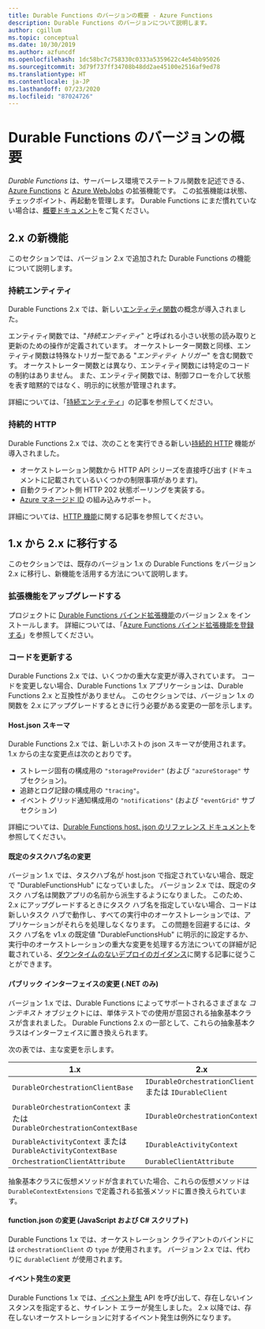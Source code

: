 ```yaml
---
title: Durable Functions のバージョンの概要 - Azure Functions
description: Durable Functions のバージョンについて説明します。
author: cgillum
ms.topic: conceptual
ms.date: 10/30/2019
ms.author: azfuncdf
ms.openlocfilehash: 1dc58bc7c758330c0333a5359622c4e54bb95026
ms.sourcegitcommit: 3d79f737ff34708b48dd2ae45100e2516af9ed78
ms.translationtype: HT
ms.contentlocale: ja-JP
ms.lasthandoff: 07/23/2020
ms.locfileid: "87024726"
---
```

# <a name="durable-functions-versions-overview"></a>Durable Functions のバージョンの概要

*Durable Functions* は、サーバーレス環境でステートフル関数を記述できる、[Azure Functions](../functions-overview.md) と [Azure WebJobs](../../app-service/webjobs-create.md) の拡張機能です。 この拡張機能は状態、チェックポイント、再起動を管理します。 Durable Functions にまだ慣れていない場合は、[概要ドキュメント](durable-functions-overview.md)をご覧ください。

## <a name="new-features-in-2x"></a>2\.x の新機能

このセクションでは、バージョン 2.x で追加された Durable Functions の機能について説明します。

### <a name="durable-entities"></a>持続エンティティ

Durable Functions 2.x では、新しい[エンティティ関数](durable-functions-entities.md)の概念が導入されました。

エンティティ関数では、"*持続エンティティ*" と呼ばれる小さい状態の読み取りと更新のための操作が定義されています。 オーケストレーター関数と同様、エンティティ関数は特殊なトリガー型である "*エンティティ トリガー*" を含む関数です。 オーケストレーター関数とは異なり、エンティティ関数には特定のコードの制約はありません。 また、エンティティ関数では、制御フローを介して状態を表す暗黙的ではなく、明示的に状態が管理されます。

詳細については、「[持続エンティティ](durable-functions-entities.md)」の記事を参照してください。

### <a name="durable-http"></a>持続的 HTTP

Durable Functions 2.x では、次のことを実行できる新しい[持続的 HTTP](durable-functions-http-features.md#consuming-http-apis) 機能が導入されました。

* オーケストレーション関数から HTTP API シリーズを直接呼び出す (ドキュメントに記載されているいくつかの制限事項があります)。
* 自動クライアント側 HTTP 202 状態ポーリングを実装する。
* [Azure マネージド ID](../../active-directory/managed-identities-azure-resources/overview.md) の組み込みサポート。

詳細については、[HTTP 機能](durable-functions-http-features.md#consuming-http-apis)に関する記事を参照してください。

## <a name="migrate-from-1x-to-2x"></a>1\.x から 2.x に移行する

このセクションでは、既存のバージョン 1.x の Durable Functions をバージョン 2.x に移行し、新機能を活用する方法について説明します。

### <a name="upgrade-the-extension"></a>拡張機能をアップグレードする

プロジェクトに [Durable Functions バインド拡張機能](https://www.nuget.org/packages/Microsoft.Azure.WebJobs.Extensions.DurableTask)のバージョン 2.x をインストールします。 詳細については、「[Azure Functions バインド拡張機能を登録する](../functions-bindings-register.md)」を参照してください。

### <a name="update-your-code"></a>コードを更新する

Durable Functions 2.x では、いくつかの重大な変更が導入されています。 コードを変更しない場合、Durable Functions 1.x アプリケーションは、Durable Functions 2.x と互換性がありません。 このセクションでは、バージョン 1.x の関数を 2.x にアップグレードするときに行う必要がある変更の一部を示します。

#### <a name="hostjson-schema"></a>Host.json スキーマ

Durable Functions 2.x では、新しいホストの json スキーマが使用されます。 1\.x からの主な変更点は次のとおりです。

* ストレージ固有の構成用の `"storageProvider"` (および `"azureStorage"` サブセクション)。
* 追跡とログ記録の構成用の `"tracing"`。
* イベント グリッド通知構成用の `"notifications"` (および `"eventGrid"` サブセクション)

詳細については、[Durable Functions host. json のリファレンス ドキュメント](durable-functions-bindings.md#durable-functions-2-0-host-json)を参照してください。

#### <a name="default-taskhub-name-changes"></a>既定のタスクハブ名の変更

バージョン 1.x では、タスクハブ名が host.json で指定されていない場合、既定で "DurableFunctionsHub" になっていました。 バージョン 2.x では、既定のタスク ハブ名は関数アプリの名前から派生するようになりました。 このため、2.x にアップグレードするときにタスク ハブ名を指定していない場合、コードは新しいタスク ハブで動作し、すべての実行中のオーケストレーションでは、アプリケーションがそれらを処理しなくなります。 この問題を回避するには、タスク ハブ名を v1.x の既定値 "DurableFunctionsHub" に明示的に設定するか、実行中のオーケストレーションの重大な変更を処理する方法についての詳細が記載されている、[ダウンタイムのないデプロイのガイダンス](durable-functions-zero-downtime-deployment.md)に関する記事に従うことができます。

#### <a name="public-interface-changes-net-only"></a>パブリック インターフェイスの変更 (.NET のみ)

バージョン 1.x では、Durable Functions によってサポートされるさまざまな _コンテキスト_ オブジェクトには、単体テストでの使用が意図される抽象基本クラスが含まれました。 Durable Functions 2.x の一部として、これらの抽象基本クラスはインターフェイスに置き換えられます。

次の表では、主な変更を示します。

| 1.x | 2.x |
|----------|----------|
| `DurableOrchestrationClientBase` | `IDurableOrchestrationClient` または `IDurableClient` |
| `DurableOrchestrationContext` または `DurableOrchestrationContextBase` | `IDurableOrchestrationContext` |
| `DurableActivityContext` または `DurableActivityContextBase` | `IDurableActivityContext` |
| `OrchestrationClientAttribute` | `DurableClientAttribute` |

抽象基本クラスに仮想メソッドが含まれていた場合、これらの仮想メソッドは `DurableContextExtensions` で定義される拡張メソッドに置き換えられています。

#### <a name="functionjson-changes-javascript-and-c-script"></a>function.json の変更 (JavaScript および C# スクリプト)

Durable Functions 1.x では、オーケストレーション クライアントのバインドには `orchestrationClient` の `type` が使用されます。 バージョン 2.x では、代わりに `durableClient` が使用されます。

#### <a name="raise-event-changes"></a>イベント発生の変更

Durable Functions 1.x では、[イベント発生](durable-functions-external-events.md#send-events) API を呼び出して、存在しないインスタンスを指定すると、サイレント エラーが発生しました。 2\.x 以降では、存在しないオーケストレーションに対するイベント発生は例外になります。
